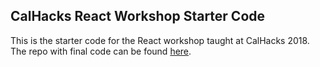 ## CalHacks React Workshop Starter Code
This is the starter code for the React workshop taught at CalHacks 2018. The repo with final code can be found [here](https://github.com/abaruah117/calhacks-react).
